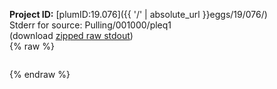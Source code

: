 **Project ID:** [plumID:19.076]({{ '/' | absolute_url }}eggs/19/076/)  
Stderr for source:  Pulling/001000/pleq1   
(download [zipped raw stdout](pleq1.plumed.stdout.txt.zip))  
{% raw %}
<pre>
</pre>
{% endraw %}
